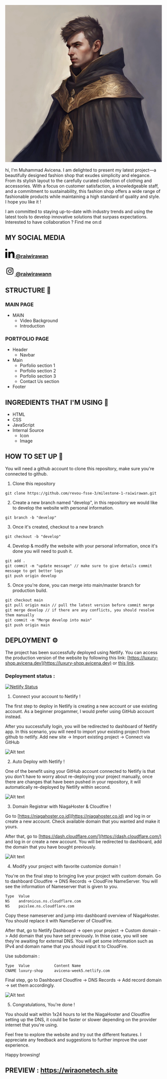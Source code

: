 ![Header](./assets/images/webp/11.webp)

hi, I'm Muhammad Avicena. I am delighted to present my latest project—a beautifully designed fashion shop that exudes simplicity and elegance. From its stylish layout to the carefully curated collection of clothing and accessories. With a focus on customer satisfaction, a knowledgeable staff, and a commitment to sustainability, this fashion shop offers a wide range of fashionable products while maintaining a high standard of quality and style. I hope you like it !

I am committed to staying up-to-date with industry trends and using the latest tools to develop innovative solutions that surpass expectations.
Interested to have collaboration ? Find me on:d

## MY SOCIAL MEDIA

<h3 align="left"><a href="https://www.linkedin.com/in/muhammad-avicena/"><img src="./assets/images/svg/linkedin.svg" width="30px" height="30px" /> @raiwirawan</a></h3>

<h3 align="left"><a href="https://www.instagram.com/raiwirawann/"><img src="./assets/images/svg/instagram.svg" width="30px" height="30px" /> @raiwirawann</a></h3>

## STRUCTURE 📰

### MAIN PAGE

- MAIN
  - Video Background
  - Introduction

### PORTFOLIO PAGE

- Header
  - Navbar
- Main
  - Porfolio section 1
  - Porfolio section 2
  - Porfolio section 3
  - Contact Us section
- Footer

## INGREDIENTS THAT I'M USING 📜

- HTML
- CSS
- JavaScript
- Internal Source
  - Icon
  - Image

## HOW TO SET UP 📰

You will need a github account to clone this repository, make sure you're connected to github.

1. Clone this repository

```
git clone https://github.com/revou-fsse-3/milestone-1-raiwirawan.git
```

2. Create a new branch named "develop", in this repository we would like to develop the website with personal information.

```
git branch -b "develop"
```

3. Once it's created, checkout to a new branch

```
git checkout -b "develop"
```

4. Develop & modify the website with your personal information, once it's done you will need to push it.

```
git add .
git commit -m "update message" // make sure to give details commit message to get better logs
git push origin develop
```

5. Once you're done, you can merge into main/master branch for production build.

```
git checkout main
git pull origin main // pull the latest version before commit merge
git merge develop // if there are any conflicts, you should resolve them manually
git commit -m "Merge develop into main"
git push origin main
```

## DEPLOYMENT ⚙️

The project has been successfully deployed using Netlify. You can access the production version of the website by following this link: [https://luxury-shop.avicena.dev](https://luxury-shop.avicena.dev) or [this link](https://www.luxury-shop.avicena.dev).

### Deployment status :

[![Netlify Status](https://api.netlify.com/api/v1/badges/fd84e054-64dc-46b4-967d-198778bd6c8a/deploy-status)](https://app.netlify.com/sites/avicena-week5/deploys)

1. Connect your account to Netlify !

The first step to deploy in Netlify is creating a new account or use existing account. As a beginner progammer, I would prefer using GitHub account instead.

After you successfully login, you will be redirected to dashboard of Netlify app. In this scenario, you will need to import your existing project from github to netlify. Add new site -> Import existing project -> Connect via GitHub

![Alt text](readme-images/2.png)

2. Auto Deploy with Netlify !

One of the benefit using your GitHub account connected to Netlify is that you don't have to worry about re-deploying your project manually, once there are changes that have been pushed in your repository, it will automatically re-deployed by Netlify within second.

![Alt text](readme-images/3.png)

3. Domain Registrar with NiagaHoster & Cloudfire !

Go to [https://niagahoster.co.id](https://niagahoster.co.id) and log in or create a new account. Check available domain that you wanted and make it yours.

After that, go to [https://dash.cloudflare.com/](https://dash.cloudflare.com/) and log in or create a new account. You will be redirected to dashboard, add the domain that you have bought previously.

![Alt text](readme-images/4.png)

4. Modify your project with favorite customize domain !

You're on the final step to bringing live your project with custom domain. Go to dashboard Cloudfire -> DNS Records -> CloudFire NameServer. You will see the information of Nameserver that is given to you.

```
Type  Value
NS    andronicus.ns.cloudflare.com
NS    paislee.ns.cloudflare.com
```

Copy these nameserver and jump into dashboard overview of NiagaHoster. You should replace it with NameServer of CloudFire.

After that, go to Netlify Dashboard -> open your project -> Custom domain -> Add domain that you have set previously. In thise case, you will see they're awaiting for external DNS. You will get some information such as IPv4 and domain name that you should input it to CloudFire.

Use subdomain :

```
Type  Value           Content Name
CNAME luxury-shop     avicena-week5.netlify.com
```

Final step, go to Dashboard Cloudfire -> DNS Records -> Add record domain -> set them accordingly.

![Alt text](readme-images/5.png)

5. Congratulations, You're done !

You should wait within 1x24 hours to let the NiagaHoster and Cloudfire setting up the DNS, it could be faster or slower depending on the provider internet that you're using.

Feel free to explore the website and try out the different features. I appreciate any feedback and suggestions to further improve the user experience.

Happy browsing!

## PREVIEW : https://wiraonetech.site
